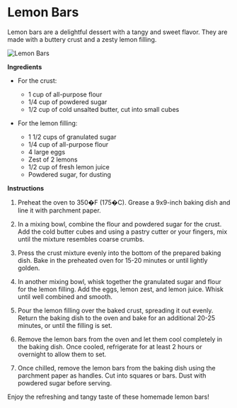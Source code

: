 # Lemon Bars
Lemon bars are a delightful dessert with a tangy and sweet flavor. They are made with a buttery crust and a zesty lemon filling.

![Lemon Bars](https://source.unsplash.com/random/?lemonbars)

**Ingredients**
- For the crust:
  - 1 cup of all-purpose flour
  - 1/4 cup of powdered sugar
  - 1/2 cup of cold unsalted butter, cut into small cubes

- For the lemon filling:
  - 1 1/2 cups of granulated sugar
  - 1/4 cup of all-purpose flour
  - 4 large eggs
  - Zest of 2 lemons
  - 1/2 cup of fresh lemon juice
  - Powdered sugar, for dusting

**Instructions**
1. Preheat the oven to 350�F (175�C). Grease a 9x9-inch baking dish and line it with parchment paper.

2. In a mixing bowl, combine the flour and powdered sugar for the crust. Add the cold butter cubes and using a pastry cutter or your fingers, mix until the mixture resembles coarse crumbs.

3. Press the crust mixture evenly into the bottom of the prepared baking dish. Bake in the preheated oven for 15-20 minutes or until lightly golden.

4. In another mixing bowl, whisk together the granulated sugar and flour for the lemon filling. Add the eggs, lemon zest, and lemon juice. Whisk until well combined and smooth.

5. Pour the lemon filling over the baked crust, spreading it out evenly. Return the baking dish to the oven and bake for an additional 20-25 minutes, or until the filling is set.

6. Remove the lemon bars from the oven and let them cool completely in the baking dish. Once cooled, refrigerate for at least 2 hours or overnight to allow them to set.

7. Once chilled, remove the lemon bars from the baking dish using the parchment paper as handles. Cut into squares or bars. Dust with powdered sugar before serving.

Enjoy the refreshing and tangy taste of these homemade lemon bars!